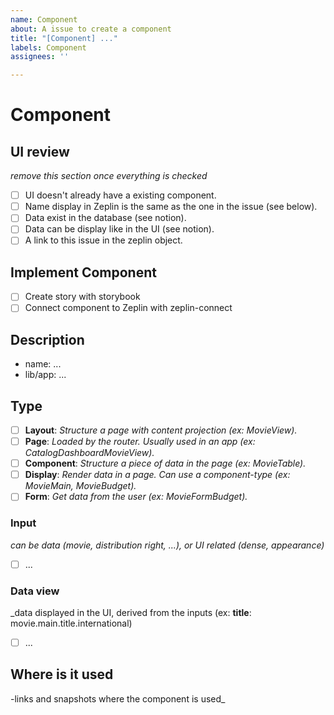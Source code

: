 ```yaml
---
name: Component
about: A issue to create a component
title: "[Component] ..."
labels: Component
assignees: ''

---
```


# Component

## UI review
_remove this section once everything is checked_
- [ ] UI doesn't already have a existing component.
- [ ] Name display in Zeplin is the same as the one in the issue (see below).
- [ ] Data exist in the database (see notion).
- [ ] Data can be display like in the UI (see notion).
- [ ] A link to this issue in the zeplin object.

## Implement Component
- [ ] Create story with storybook
- [ ] Connect component to Zeplin with zeplin-connect

## Description

- name: ...
- lib/app: ...

## Type
- [ ] **Layout**: _Structure a page with content projection (ex: MovieView)._
- [ ] **Page**: _Loaded by the router. Usually used in an app (ex: CatalogDashboardMovieView)._
- [ ] **Component**: _Structure a piece of data in the page (ex: MovieTable)._
- [ ] **Display**: _Render data in a page. Can use a component-type (ex: MovieMain, MovieBudget)._
- [ ] **Form**: _Get data from the user (ex: MovieFormBudget)._

### Input
_can be data (movie, distribution right, ...), or UI related (dense, appearance)_
- [ ] ...

### Data view
_data displayed in the UI, derived from the inputs (ex: **title**: movie.main.title.international)
- [ ] ...

## Where is it used
-links and snapshots where the component is used_
